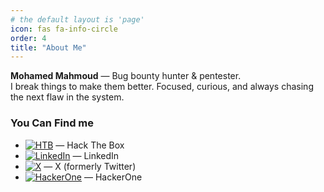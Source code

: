 ```yaml
---
# the default layout is 'page'
icon: fas fa-info-circle
order: 4
title: "About Me"
---
```

**Mohamed Mahmoud** — Bug bounty hunter & pentester.  
I break things to make them better. Focused, curious, and always chasing the next flaw in the system.

### You Can Find me
- [![HTB](https://img.shields.io/badge/HTB-111927?style=flat&logo=hackthebox&logoColor=9fef00)](https://app.hackthebox.com/profile/748090) — Hack The Box  
- [![LinkedIn](https://img.shields.io/badge/-LinkedIn-0A66C2?style=flat&logo=linkedin&logoColor=white)](https://www.linkedin.com/in/mohamed1mahmoud/) — LinkedIn  
- [![X](https://img.shields.io/badge/-X-1DA1F2?style=flat&logo=twitter&logoColor=white)](https://x.com/mrci0x1) — X (formerly Twitter)  
- [![HackerOne](https://img.shields.io/badge/-HackerOne-0A0A0A?style=flat&logo=hackerone&logoColor=white)](https://hackerone.com/mrci0x1) — HackerOne